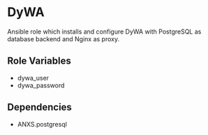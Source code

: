 # DyWA

Ansible role which installs and configure DyWA with PostgreSQL as database backend and Nginx as proxy.

## Role Variables

- dywa_user
- dywa_password

## Dependencies

- ANXS.postgresql
